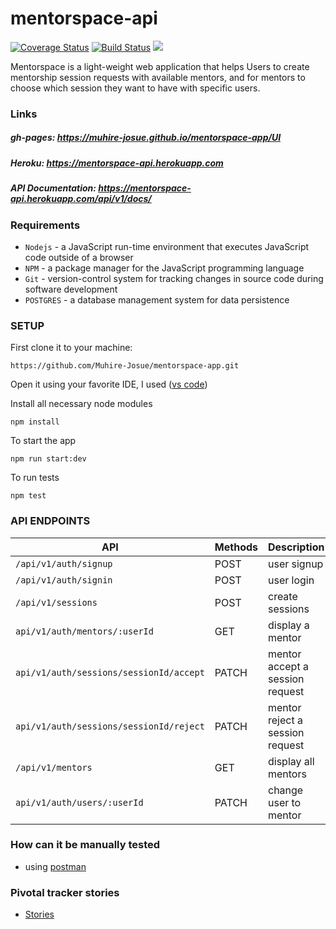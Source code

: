 # mentorspace-api
[![Coverage Status](https://coveralls.io/repos/github/Muhire-Josue/mentorspace-api/badge.svg?branch=develop)](https://coveralls.io/github/Muhire-Josue/mentorspace-api?branch=develop)
[![Build Status](https://travis-ci.org/Muhire-Josue/mentorspace-app.svg?branch=develop)](https://travis-ci.org/Muhire-Josue/mentorspace-app) <a href="https://codeclimate.com/github/Muhire-Josue/mentorspace-app/maintainability"><img src="https://api.codeclimate.com/v1/badges/80aafc2c40cc2dc82307/maintainability" /></a>

Mentorspace is a light-weight web application that helps Users to create mentorship session requests with
available mentors, and for mentors to choose which session they want to have with specific users.

### Links
##### gh-pages:  https://muhire-josue.github.io/mentorspace-app/UI
##### Heroku: https://mentorspace-api.herokuapp.com
##### API Documentation: https://mentorspace-api.herokuapp.com/api/v1/docs/

### Requirements

- `Nodejs` - a JavaScript run-time environment that executes JavaScript code outside of a browser
- `NPM` - a package manager for the JavaScript programming language
- `Git` - version-control system for tracking changes in source code during software development
- `POSTGRES` - a database management system for data persistence

### SETUP
First clone it to your machine: 

```
https://github.com/Muhire-Josue/mentorspace-app.git
```

Open it using your favorite IDE,
I used ([vs code](https://code.visualstudio.com/download))

Install all necessary node modules
```
npm install
```
To start the app
```
npm run start:dev
```
To run tests
```
npm test
```
### API ENDPOINTS
| API | Methods  | Description  |
| ------- | --- | --- |
| `/api/v1/auth/signup` | POST | user signup |
| `/api/v1/auth/signin` | POST | user login |
| `/api/v1/sessions` | POST | create sessions |
| `api/v1/auth/mentors/:userId` | GET | display a mentor |
| `api/v1/auth/sessions/sessionId/accept` | PATCH | mentor accept a session request |
| `api/v1/auth/sessions/sessionId/reject` | PATCH | mentor reject a session request |
| `/api/v1/mentors` | GET | display all mentors |
| `api/v1/auth/users/:userId` | PATCH | change user to mentor |
### How can it be manually tested
- using [postman](https://www.getpostman.com/downloads/)

### Pivotal tracker stories
- [Stories](https://www.pivotaltracker.com/n/projects/2384182)
